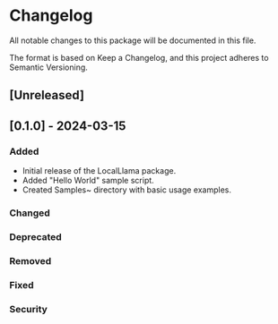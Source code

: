 # Changelog

All notable changes to this package will be documented in this file.

The format is based on Keep a Changelog,
and this project adheres to Semantic Versioning.

## [Unreleased]

## [0.1.0] - 2024-03-15
### Added
- Initial release of the LocalLlama package.
- Added "Hello World" sample script.
- Created Samples~ directory with basic usage examples.

### Changed

### Deprecated

### Removed

### Fixed

### Security
